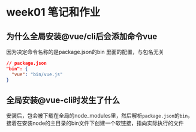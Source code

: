 # week01 笔记和作业


## 为什么全局安装@vue/cli后会添加命令vue
因为决定命令名称的是package.json的bin 里面的配置，与包名无关

```json
// package.json
"bin": {
  "vue": "bin/vue.js"
}
```

## 全局安装@vue-cli时发生了什么
安装后，包会被下载在全局的node_modules里，然后解析`package.json`的`bin`，接着在安装node的主目录的bin文件下创建一个软链接，指向实际执行的文件